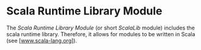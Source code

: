 # Scala Runtime Library Module

The *Scala Runtime Library Module* (or short *ScalaLib* module) includes the scala runtime library. Therefore, it allows 
for modules to be written in Scala (see [www.scala-lang.org]).  